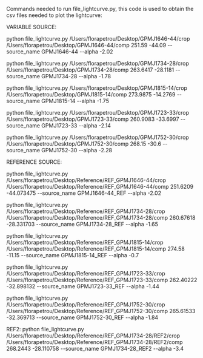 Commands needed to run file_lightcurve.py, this code is used to obtain the csv files needed to plot the lightcurve:


VARIABLE SOURCE:

python file_lightcurve.py /Users/florapetrou/Desktop/GPMJ1646-44/crop /Users/florapetrou/Desktop/GPMJ1646-44/comp 251.59 -44.09 --source_name GPMJ1646-44 --alpha -2.02

python file_lightcurve.py /Users/florapetrou/Desktop/GPMJ1734-28/crop /Users/florapetrou/Desktop/GPMJ1734-28/comp 263.6417 -28.1181 --source_name GPMJ1734-28 --alpha -1.78

python file_lightcurve.py /Users/florapetrou/Desktop/GPMJ1815-14/crop /Users/florapetrou/Desktop/GPMJ1815-14/comp 273.9875 -14.2769 --source_name GPMJ1815-14 --alpha -1.75

python file_lightcurve.py /Users/florapetrou/Desktop/GPMJ1723-33/crop /Users/florapetrou/Desktop/GPMJ1723-33/comp 260.9083 -33.6997 --source_name GPMJ1723-33 --alpha -2.14

python file_lightcurve.py /Users/florapetrou/Desktop/GPMJ1752-30/crop /Users/florapetrou/Desktop/GPMJ1752-30/comp 268.15 -30.6 --source_name GPMJ1752-30 --alpha -2.28


REFERENCE SOURCE:

python file_lightcurve.py /Users/florapetrou/Desktop/Reference/REF_GPMJ1646-44/crop /Users/florapetrou/Desktop/Reference/REF_GPMJ1646-44/comp 251.6209 -44.073475 --source_name GPMJ1646-44_REF --alpha -2.02

python file_lightcurve.py /Users/florapetrou/Desktop/Reference/REF_GPMJ1734-28/crop /Users/florapetrou/Desktop/Reference/REF_GPMJ1734-28/comp 260.67618 -28.331703 --source_name GPMJ1734-28_REF --alpha -1.65

python file_lightcurve.py /Users/florapetrou/Desktop/Reference/REF_GPMJ1815-14/crop /Users/florapetrou/Desktop/Reference/REF_GPMJ1815-14/comp 274.58 -11.15 --source_name GPMJ1815-14_REF --alpha -0.7

python file_lightcurve.py /Users/florapetrou/Desktop/Reference/REF_GPMJ1723-33/crop /Users/florapetrou/Desktop/Reference/REF_GPMJ1723-33/comp 262.40222 -32.898132 --source_name GPMJ1723-33_REF --alpha -1.44

python file_lightcurve.py /Users/florapetrou/Desktop/Reference/REF_GPMJ1752-30/crop /Users/florapetrou/Desktop/Reference/REF_GPMJ1752-30/comp 265.61533 -32.369713 --source_name GPMJ1752-30_REF --alpha -1.84


REF2:
python file_lightcurve.py /Users/florapetrou/Desktop/Reference/REF_GPMJ1734-28/REF2/crop /Users/florapetrou/Desktop/Reference/REF_GPMJ1734-28/REF2/comp 268.2443 -28.110758 --source_name GPMJ1734-28_REF2 --alpha -3.4


